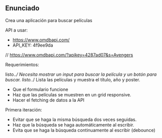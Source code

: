 ## Enunciado

Crea una aplicación para buscar películas

API a usar:

- https://www.omdbapi.com/
- API_KEY: 4f9ee9da

// https://www.omdbapi.com/?apikey=4287ad07&s=Avengers

Requerimientos:

listo\._./ Necesita mostrar un input para buscar la película y un botón para buscar.
listo\._./  Lista las películas y muestra el título, año y poster.
- Que el formulario funcione
- Haz que las películas se muestren en un grid responsive.
- Hacer el fetching de datos a la API

Primera iteración:

- Evitar que se haga la misma búsqueda dos veces seguidas.
- Haz que la búsqueda se haga automáticamente al escribir.
- Evita que se haga la búsqueda continuamente al escribir (debounce)